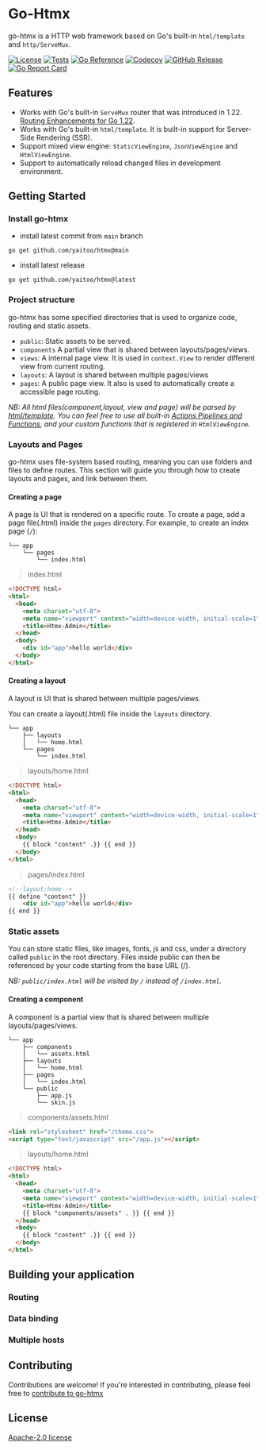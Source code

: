 # Go-Htmx
go-htmx is a HTTP web framework based on Go's built-in `html/template` and `http/ServeMux`.

[![License](https://img.shields.io/badge/license-Apache%202.0-green.svg)](LICENSE)
[![Tests](https://github.com/yaitoo/htmx/actions/workflows/tests.yml/badge.svg)](https://github.com/yaitoo/htmx/actions/workflows/tests.yml)
[![Go Reference](https://pkg.go.dev/badge/github.com/yaitoo/htmx.svg)](https://pkg.go.dev/github.com/yaitoo/htmx)
[![Codecov](https://codecov.io/gh/yaitoo/htmx/branch/main/graph/badge.svg)](https://codecov.io/gh/yaitoo/htmx)
[![GitHub Release](https://img.shields.io/github/v/release/yaitoo/htmx)](https://github.com/yaitoo/htmx/blob/main/CHANGELOG.md)
[![Go Report Card](https://goreportcard.com/badge/yaitoo/htmx)](http://goreportcard.com/report/yaitoo/htmx)

## Features
- Works with Go's built-in `ServeMux` router that was introduced in 1.22. [Routing Enhancements for Go 1.22](https://go.dev/blog/routing-enhancements).
- Works with Go's built-in `html/template`. It is built-in support for Server-Side Rendering (SSR).
- Support mixed view engine: `StaticViewEngine`, `JsonViewEngine` and `HtmlViewEngine`.
- Support to automatically reload changed files in development environment.
  

## Getting Started

### Install go-htmx
- install latest commit from `main` branch
```
go get github.com/yaitoo/htmx@main
```

- install latest release
```
go get github.com/yaitoo/htmx@latest
```

### Project structure
go-htmx has some specified directories that is used to organize code, routing and static assets.
- `public`: Static assets to be served. 
- `components` A partial view that is shared between layouts/pages/views.
- `views`: A internal page view. It is used in `context.View` to render different view from current routing.
- `layouts`: A layout is shared between multiple pages/views
- `pages`: A public page view. It also is used to automatically create a accessible page routing.

*NB: All html files(component,layout, view and page) will be parsed by [html/template](https://pkg.go.dev/html/template). You can feel free to use all built-in [Actions,Pipelines and Functions](https://pkg.go.dev/text/template), and your custom functions that is registered in `HtmlViewEngine`.*

### Layouts and Pages
go-htmx uses file-system based routing, meaning you can use folders and files to define routes. This section will guide you through how to create layouts and pages, and link between them.


#### Creating a page
A page is UI that is rendered on a specific route. To create a page, add a page file(.html) inside the `pages` directory. For example, to create an index page (`/`):
```
└── app
    └── pages
        └── index.html
```

> index.html
``` html
<!DOCTYPE html>
<html>
  <head>
    <meta charset="utf-8">
    <meta name="viewport" content="width=device-width, initial-scale=1">
    <title>Htmx-Admin</title>
  </head>
  <body>
    <div id="app">hello world</div>
  </body>
</html>
```

#### Creating a layout
A layout is UI that is shared between multiple pages/views. 

You can create a layout(.html) file inside the `layouts` directory.
```
└── app
    ├── layouts
    │   └── home.html
    └── pages
        └── index.html
```

> layouts/home.html
```html
<!DOCTYPE html>
<html>
  <head>
    <meta charset="utf-8">
    <meta name="viewport" content="width=device-width, initial-scale=1">
    <title>Htmx-Admin</title>
  </head>
  <body>
    {{ block "content" .}} {{ end }}
  </body>
</html>
```
> pages/index.html
```html
<!--layout:home-->
{{ define "content" }}
    <div id="app">hello world</div>
{{ end }}
```

### Static assets
You can store static files, like images, fonts, js and css, under a directory called `public` in the root directory. Files inside public can then be referenced by your code starting from the base URL (/).

*NB: `public/index.html` will be visited by `/` instead of `/index.html`.*

#### Creating a component
A component is a partial view that is shared between multiple layouts/pages/views. 

```
└── app
    ├── components
    │   └── assets.html
    ├── layouts
    │   └── home.html
    ├── pages
    │   └── index.html
    └── public
        ├── app.js
        └── skin.js
```      
> components/assets.html
```html
<link rel="stylesheet" href="/theme.css">
<script type="text/javascript" src="/app.js"></script>
```
> layouts/home.html
```html
<!DOCTYPE html>
<html>
  <head>
    <meta charset="utf-8">
    <meta name="viewport" content="width=device-width, initial-scale=1">
    <title>Htmx-Admin</title>
    {{ block "components/assets" . }} {{ end }}
  </head>
  <body>
    {{ block "content" .}} {{ end }}
  </body>
</html>
```

## Building your application
### Routing
### Data binding
### Multiple hosts

## Contributing
Contributions are welcome! If you're interested in contributing, please feel free to [contribute to go-htmx](CONTRIBUTING.md)


## License
[Apache-2.0 license](LICENSE)